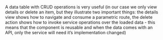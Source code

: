 A data table with CRUD operations is very useful (in our case we only view details or delete an item, but they illustrate two important things: the details view shows how to navigate and consume a parametric route, the delete action shows how to invoke service operations over the loaded data - this means that the component is reusable and when the data comes with an API, only the service will need it’s implementation changed)